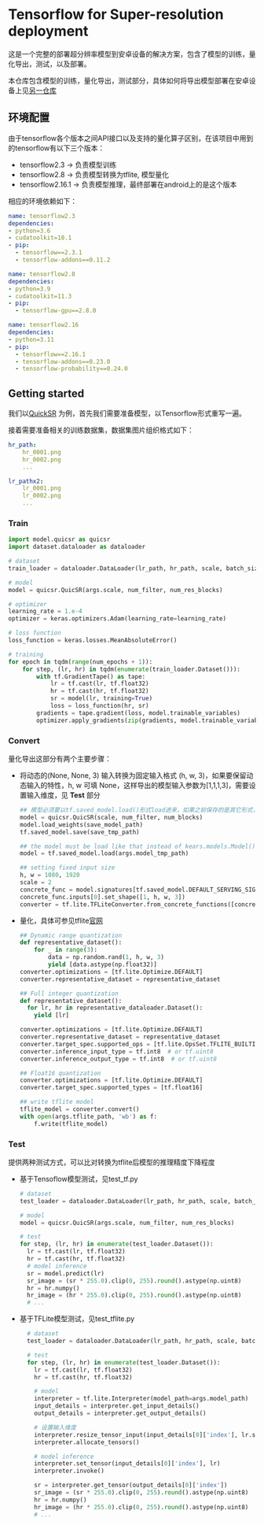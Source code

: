# Tensorflow for Super-resolution deployment

这是一个完整的部署超分辨率模型到安卓设备的解决方案，包含了模型的训练，量化导出，测试，以及部署。

本仓库包含模型的训练，量化导出，测试部分，具体如何将导出模型部署在安卓设备上见[另一仓库](https://github.com/Monaco12138/Android_Ttlite_SR)


## 环境配置
由于tensorflow各个版本之间API接口以及支持的量化算子区别，在该项目中用到的tensorflow有以下三个版本：

* tensorflow2.3 -> 负责模型训练
* tensorflow2.8 -> 负责模型转换为tflite, 模型量化
* tensorflow2.16.1 -> 负责模型推理，最终部署在android上的是这个版本

相应的环境依赖如下：
```yaml
name: tensorflow2.3
dependencies:
- python=3.6
- cudatoolkit=10.1
- pip:
  - tensorflow==2.3.1
  - tensorflow-addons==0.11.2

name: tensorflow2.8
dependencies:
- python=3.9
- cudatoolkit=11.3
- pip:
  - tensorflow-gpu==2.8.0

name: tensorflow2.16
dependencies:
- python=3.11
- pip:
  - tensorflow==2.16.1
  - tensorflow-addons==0.23.0
  - tensorflow-probability==0.24.0
```

## Getting started
我们以[QuickSR](https://openaccess.thecvf.com/content/CVPR2023W/MobileAI/papers/Berger_QuickSRNet_Plain_Single-Image_Super-Resolution_Architecture_for_Faster_Inference_on_Mobile_CVPRW_2023_paper.pdf) 为例，首先我们需要准备模型，以Tensorflow形式重写一遍。

接着需要准备相关的训练数据集，数据集图片组织格式如下：
```yaml
hr_path:
    hr_0001.png
    hr_0002.png
    ...

lr_pathx2:
    lr_0001.png
    lr_0002.png
    ...
```

### Train
```python
import model.quicsr as quicsr
import dataset.dataloader as dataloader

# dataset
train_loader = dataloader.DataLoader(lr_path, hr_path, scale, batch_size, repeat)

# model
model = quicsr.QuicSR(args.scale, num_filter, num_res_blocks)

# optimizer
learning_rate = 1.e-4
optimizer = keras.optimizers.Adam(learning_rate=learning_rate)

# loss function
loss_function = keras.losses.MeanAbsoluteError()

# training
for epoch in tqdm(range(num_epochs + 1)):
    for step, (lr, hr) in tqdm(enumerate(train_loader.Dataset())):
        with tf.GradientTape() as tape:
            lr = tf.cast(lr, tf.float32)
            hr = tf.cast(hr, tf.float32)
            sr = model(lr, training=True)
            loss = loss_function(hr, sr)
        gradients = tape.gradient(loss, model.trainable_variables)
        optimizer.apply_gradients(zip(gradients, model.trainable_variables))
```

### Convert
量化导出这部分有两个主要步骤：

* 将动态的(None, None, 3) 输入转换为固定输入格式 (h, w, 3)，如果要保留动态输入的特性，h, w 可填 None，这样导出的模型输入参数为[1,1,1,3]，需要设置输入维度，见 __Test__ 部分
  ```python
  ## 模型必须要以tf.saved_model.load()形式load进来，如果之前保存的是其它形式，需要再保存加载一遍
  model = quicsr.QuicSR(scale, num_filter, num_blocks)
  model.load_weights(save_model_path)
  tf.saved_model.save(save_tmp_path)

  ## the model must be load like that instead of kears.models.Model(). 
  model = tf.saved_model.load(args.model_tmp_path)

  ## setting fixed input size
  h, w = 1080, 1920 
  scale = 2
  concrete_func = model.signatures[tf.saved_model.DEFAULT_SERVING_SIGNATURE_DEF_KEY]
  concrete_func.inputs[0].set_shape([1, h, w, 3])
  converter = tf.lite.TFLiteConverter.from_concrete_functions([concrete_func])
  ```

* 量化，具体可参见tflite[官网](https://www.tensorflow.org/lite/performance/model_optimization)
  ```python
  ## Dynamic range quantization
  def representative_dataset():
      for _ in range(3):
          data = np.random.rand(1, h, w, 3)
          yield [data.astype(np.float32)]
  converter.optimizations = [tf.lite.Optimize.DEFAULT]
  converter.representative_dataset = representative_dataset
  
  ## Full integer quantization
  def representative_dataset():
    for lr, hr in representative_dataloader.Dataset():
      yield [lr]

  converter.optimizations = [tf.lite.Optimize.DEFAULT]
  converter.representative_dataset = representative_dataset
  converter.target_spec.supported_ops = [tf.lite.OpsSet.TFLITE_BUILTINS_INT8]
  converter.inference_input_type = tf.int8  # or tf.uint8
  converter.inference_output_type = tf.int8  # or tf.uint8

  ## Float16 quantization
  converter.optimizations = [tf.lite.Optimize.DEFAULT]
  converter.target_spec.supported_types = [tf.float16]

  ## write tflite model
  tflite_model = converter.convert()
  with open(args.tflite_path, 'wb') as f:
      f.write(tflite_model)
  ```

### Test
提供两种测试方式，可以比对转换为tflite后模型的推理精度下降程度

* 基于Tensoflow模型测试，见test_tf.py
  ```python
  # dataset
  test_loader = dataloader.DataLoader(lr_path, hr_path, scale, batch_size, repeat)

  # model
  model = quicsr.QuicSR(args.scale, num_filter, num_res_blocks)

  # test
  for step, (lr, hr) in enumerate(test_loader.Dataset()):
    lr = tf.cast(lr, tf.float32)
    hr = tf.cast(hr, tf.float32)
    # model inference
    sr = model.predict(lr)
    sr_image = (sr * 255.0).clip(0, 255).round().astype(np.uint8)
    hr = hr.numpy()
    hr_image = (hr * 255.0).clip(0, 255).round().astype(np.uint8)
    # ...
  ```
* 基于TFLite模型测试，见test_tflite.py
  ```python
    # dataset
    test_loader = dataloader.DataLoader(lr_path, hr_path, scale, batch_size, repeat)

    # test
    for step, (lr, hr) in enumerate(test_loader.Dataset()):
      lr = tf.cast(lr, tf.float32)
      hr = tf.cast(hr, tf.float32)

      # model
      interpreter = tf.lite.Interpreter(model_path=args.model_path)
      input_details = interpreter.get_input_details()
      output_details = interpreter.get_output_details()

      # 设置输入维度
      interpreter.resize_tensor_input(input_details[0]['index'], lr.shape)
      interpreter.allocate_tensors()

      # model inference
      interpreter.set_tensor(input_details[0]['index'], lr)
      interpreter.invoke()

      sr = interpreter.get_tensor(output_details[0]['index'])
      sr_image = (sr * 255.0).clip(0, 255).round().astype(np.uint8)
      hr = hr.numpy()
      hr_image = (hr * 255.0).clip(0, 255).round().astype(np.uint8)
      # ...
    ```
